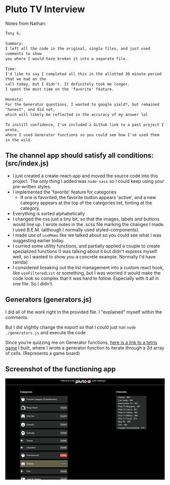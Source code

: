 # Pluto TV Interview

Notes from Nathan:

```
Tony G,

Summary:
I left all the code in the original, single files, and just used comments to show
you where I would have broken it into a separate file.

Time:
I'd like to say I completed all this in the allotted 30 minute period that we had on the
call today, but I didn't. It definitely took me longer.
I spent the most time on the 'favorite' feature.

Honesty:
For the Generator questions, I wanted to google yield*, but remained "honest", and did not,
which will likely be reflected in the accuracy of my answer lol

To instill confidence, I've included a Github link to a past project I wrote,
where I used Generator functions so you could see how I've used them in the wild.
```

## The channel app should satisfy all conditions: (src/index.js)

* I just created a create-react-app and moved the source code into this project. The only thing I added was `node-sass` so I could keep using your pre-written styles.
* I implemented the 'favorite' feature for categories
  * If one is favorited, the favorite button appears 'active', and a new category appears at the top of the categories list, hinting at the category.
* Everything is sorted alphabetically
* I changed the css just a tiny bit, so that the images, labels and buttons would line up. I wrote notes in the .scss file marking the changes I made. I used B.E.M. (although I normally used styled-components).
* I made use of `useMemo` like we talked about so you could see what I was suggesting earlier today.
* I curried some utility functions, and partially applied a couple to create specialized functions (I was talking about it but didn't express myself well, so I wanted to show you a concrete example. Normally I'd have ramda)
* I considered breaking out the list management into a custom react hook, like `useFilteredList` or something, but I was worried it would make the code look so complex that it was hard to follow. Especially with it all in one file. So I didn't.

## Generators (generators.js)
I did all of the work right in the provided file. I "explained" myself within the comments.

But I did slightly change the export so that I could just run `node ./generators.js` and execute the code

Since you're quizzing me on Generator functions, [here is a link to a tetris game](https://github.com/Captainlonate/captotetris2/blob/main/src/classes/BoardManager/index.js#L34) I built, where I wrote
a generator function to iterate through a 2d array of cells. (Represents a game board)

## Screenshot of the functioning app
![Screenshot](./readme_screenshot.png)